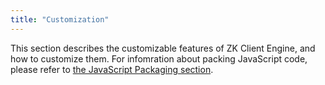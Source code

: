 ```yaml
---
title: "Customization"
---
```


This section describes the customizable features of ZK Client Engine,
and how to customize them. For infomration about packing JavaScript
code, please refer to [the JavaScript Packaging section]({{site.baseurl}}/zk_client_side_ref/javascript_packaging).
